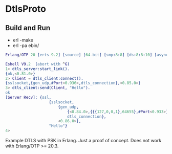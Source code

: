 # DtlsProto


## Build and Run

- erl -make
- erl -pa ebin/

```erlang
Erlang/OTP 20 [erts-9.2] [source] [64-bit] [smp:8:8] [ds:8:8:10] [async-threads:10] [hipe] [kernel-poll:false]

Eshell V9.2  (abort with ^G)
1> dtls_server:start_link().
{ok,<0.81.0>}
2> Client = dtls_client:connect().
{sslsocket,{gen_udp,#Port<0.936>,dtls_connection},<0.85.0>}
3> dtls_client:send(Client, "Hello").
ok
[Server Recv]: {ssl,
                   {sslsocket,
                       {gen_udp,
                           {<0.84.0>,{{{127,0,0,1},64655},#Port<0.933>}},
                           dtls_connection},
                       <0.86.0>},
                   "Hello"}
4>
```


Example DTLS with PSK in Erlang. Just a proof of concept. Does not work with Erlang/OTP >= 20.3.


